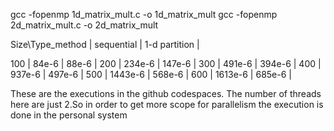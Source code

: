 gcc -fopenmp 1d_matrix_mult.c -o 1d_matrix_mult
gcc -fopenmp 2d_matrix_mult.c -o 2d_matrix_mult


Size\Type_method    | sequential | 1-d partition | 

100                 |  84e-6     |  88e-6        | 
200                 |  234e-6    |  147e-6       | 
300                 |  491e-6    |  394e-6       | 
400                 |  937e-6    |  497e-6       | 
500                 |  1443e-6   |  568e-6       | 
600                 |  1613e-6   |  685e-6       | 

These are the executions in the github codespaces.
The number of threads here are just 2.So in order to get more scope for parallelism the execution is done in the personal system